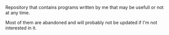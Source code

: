 Repository that contains programs written by me that may be usefull or not at any time.

Most of them are abandoned and will probably not be updated if I'm not interested in it.
